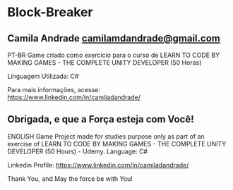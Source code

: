 # Block-Breaker

Camila Andrade
camilamdandrade@gmail.com
---------------------------------------------------------------------------------------------------------------------
PT-BR
Game criado como exercício para o curso de LEARN TO CODE BY MAKING GAMES - THE COMPLETE UNITY DEVELOPER (50 Horas)

Linguagem Utilizada: C#

Para mais informações, acesse: https://www.linkedin.com/in/camiladandrade/

Obrigada, e que a Força esteja com Você!
---------------------------------------------------------------------------------------------------------------------------
ENGLISH
Game Project made for studies purpose only as part of an exercise of LEARN TO CODE BY MAKING GAMES - THE COMPLETE UNITY DEVELOPER (50 Hours) - Udemy.
Language: C#

Linkedin Profile: https://www.linkedin.com/in/camiladandrade/

Thank You, and May the force be with You!

